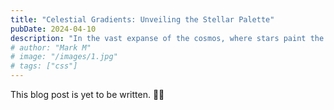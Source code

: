 ```yaml
---
title: "Celestial Gradients: Unveiling the Stellar Palette"
pubDate: 2024-04-10
description: "In the vast expanse of the cosmos, where stars paint the canvas of the night sky, a subtle interplay of light and shadow unveils the celestial wonders before us..."
# author: "Mark M"
# image: "/images/1.jpg"
# tags: ["css"]
---
```


This blog post is yet to be written. 🧑‍🚀
